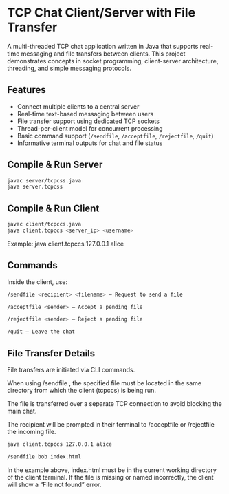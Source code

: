 # TCP Chat Client/Server with File Transfer

A multi-threaded TCP chat application written in Java that supports real-time messaging and file transfers between clients. This project demonstrates concepts in socket programming, client-server architecture, threading, and simple messaging protocols.

## Features
- Connect multiple clients to a central server
- Real-time text-based messaging between users
- File transfer support using dedicated TCP sockets
- Thread-per-client model for concurrent processing
- Basic command support (`/sendfile`, `/acceptfile`, `/rejectfile`, `/quit`)
- Informative terminal outputs for chat and file status

## Compile & Run Server
```bash
javac server/tcpcss.java
java server.tcpcss
```

## Compile & Run Client
```bash
javac client/tcpccs.java
java client.tcpccs <server_ip> <username>
```
Example:
java client.tcpccs 127.0.0.1 alice

## Commands
Inside the client, use:
```bash
/sendfile <recipient> <filename> – Request to send a file

/acceptfile <sender> – Accept a pending file

/rejectfile <sender> – Reject a pending file

/quit – Leave the chat
```

## File Transfer Details
File transfers are initiated via CLI commands.

When using /sendfile <recipient> <filename>, the specified file must be located in the same directory from which the client (tcpccs) is being run.

The file is transferred over a separate TCP connection to avoid blocking the main chat.

The recipient will be prompted in their terminal to /acceptfile or /rejectfile the incoming file.

```bash
java client.tcpccs 127.0.0.1 alice

/sendfile bob index.html
```
In the example above, index.html must be in the current working directory of the client terminal. If the file is missing or named incorrectly, the client will show a “File not found” error.
